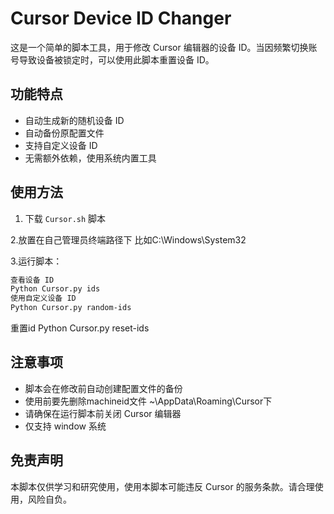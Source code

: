 # Cursor Device ID Changer

这是一个简单的脚本工具，用于修改 Cursor 编辑器的设备 ID。当因频繁切换账号导致设备被锁定时，可以使用此脚本重置设备 ID。

## 功能特点

- 自动生成新的随机设备 ID
- 自动备份原配置文件
- 支持自定义设备 ID
- 无需额外依赖，使用系统内置工具

## 使用方法

1. 下载 `Cursor.sh` 脚本

2.放置在自己管理员终端路径下
比如C:\Windows\System32

3.运行脚本：
```bash
查看设备 ID
Python Cursor.py ids
使用自定义设备 ID
Python Cursor.py random-ids
```
重置id
Python Cursor.py reset-ids

## 注意事项

- 脚本会在修改前自动创建配置文件的备份
- 使用前要先删除machineid文件 ~\AppData\Roaming\Cursor下
- 请确保在运行脚本前关闭 Cursor 编辑器
- 仅支持 window 系统




## 免责声明

本脚本仅供学习和研究使用，使用本脚本可能违反 Cursor 的服务条款。请合理使用，风险自负。
